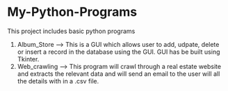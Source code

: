 # My-Python-Programs
This project includes basic python programs



1. Album_Store -->  This is a GUI which allows user to add, udpate, delete or insert a record in the database using the GUI. 
                 GUI has be built using Tkinter.
2. Web_crawling --> This program will crawl through a real estate website and extracts the relevant data and will send an email to the                          user will all the details with in a .csv file.

